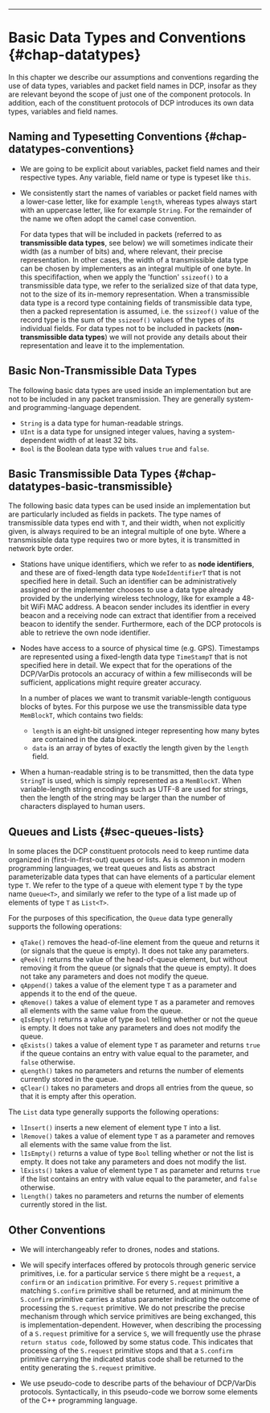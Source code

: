 ---

# Basic Data Types and Conventions {#chap-datatypes}

In this chapter we describe our assumptions and conventions regarding
the use of data types, variables and packet field names in DCP,
insofar as they are relevant beyond the scope of just one of the
component protocols. In addition, each of the constituent protocols of
DCP introduces its own data types, variables and field names.


## Naming and Typesetting Conventions {#chap-datatypes-conventions}


- We are going to be explicit about variables, packet field names and
  their respective types. Any variable, field name or type is typeset
  like `this`.

- We consistently start the names of variables or packet field names
  with a lower-case letter, like for example `length`, whereas types
  always start with an uppercase letter, like for example
  `String`. For the remainder of the name we often adopt the camel
  case convention.

  For data types that will be included in packets (referred to as
  **transmissible data types**, see below) we will sometimes indicate
  their width (as a number of bits) and, where relevant, their precise
  representation. In other cases, the width of a transmissible data
  type can be chosen by implementers as an integral multiple of one
  byte. In this specififaction, when we apply the 'function'
  `ssizeof()` to a transmissible data type, we refer to the serialized
  size of that data type, not to the size of its in-memory
  representation. When a transmissible data type is a record type
  containing fields of transmissible data type, then a packed
  representation is assumed, i.e. the `ssizeof()` value of the record
  type is the sum of the `ssizeof()` values of the types of its
  individual fields.  For data types not to be included in packets
  (**non-transmissible data types**) we will not provide any details
  about their representation and leave it to the implementation.


## Basic Non-Transmissible Data Types

The following basic data types are used inside an implementation but
are not to be included in any packet transmission. They are generally
system- and programming-language dependent.

- `String` is a data type for human-readable strings.
- `UInt` is a data type for unsigned integer values, having a
  system-dependent width of at least 32 bits.
- `Bool` is the Boolean data type with values `true` and `false`.


## Basic Transmissible Data Types {#chap-datatypes-basic-transmissible}

The following basic data types can be used inside an implementation
but are particularly included as fields in packets. The type names of
transmissible data types end with `T`, and their width, when not
explicitly given, is always required to be an integral multiple of one
byte. Where a transmissible data type requires two or more bytes, it
is transmitted in network byte order.

- Stations have unique identifiers, which we refer to as **node
  identifiers**, and these are of fixed-length data type
  `NodeIdentifierT` that is not specified here in detail. Such an
  identifier can be administratively assigned or the implementer
  chooses to use a data type already provided by the underlying
  wireless technology, like for example a 48-bit WiFi MAC address. A
  beacon sender includes its identfier in every beacon and a receiving
  node can extract that identifier from a received beacon to identify
  the sender. Furthermore, each of the DCP protocols is able to
  retrieve the own node identifier.

- Nodes have access to a source of physical time
  (e.g. GPS). Timestamps are represented using a fixed-length data
  type `TimeStampT` that is not specified here in detail. We expect
  that for the operations of the DCP/VarDis protocols an accuracy of
  within a few milliseconds will be sufficient, applications might
  require greater accuracy.

  In a number of places we want to transmit variable-length contiguous
  blocks of bytes. For this purpose we use the transmissible data type
  `MemBlockT`, which contains two fields:
    - `length` is an eight-bit unsigned integer representing how many
      bytes are contained in the data block.
	- `data` is an array of bytes of exactly the length given by the
	  `length` field.

- When a human-readable string is to be transmitted, then the data
  type `StringT` is used, which is simply represented as a
  `MemBlockT`. When variable-length string encodings such as UTF-8 are
  used for strings, then the length of the string may be larger than
  the number of characters displayed to human users.



## Queues and Lists {#sec-queues-lists}

In some places the DCP constituent protocols need to keep runtime data
organized in (first-in-first-out) queues or lists. As is common in
modern programming languages, we treat queues and lists as abstract
parameterizable data types that can have elements of a particular
element type `T`. We refer to the type of a queue with element type
`T` by the type name `Queue<T>`, and similarly we refer to the type of
a list made up of elements of type `T` as `List<T>`.

For the purposes of this specification, the `Queue` data type
generally supports the following operations:

- `qTake()` removes the head-of-line element from the queue and
  returns it (or signals that the queue is empty). It does not 
  take any parameters.
- `qPeek()` returns the value of the head-of-queue element, but
  without removing it from the queue (or signals that the queue is
  empty). It does not take any parameters and does not modify the
  queue.
- `qAppend()` takes a value of the element type `T` as a parameter and
  appends it to the end of the queue.
- `qRemove()` takes a value of element type `T` as a parameter and
  removes all elements with the same value from the queue.
- `qIsEmpty()` returns a value of type `Bool`  telling whether or not
  the queue is empty. It does not take any parameters and does not
  modify the queue.
- `qExists()` takes a value of element type `T` as parameter and
  returns `true` if the queue contains an entry with value equal to
  the parameter, and `false` otherwise.
- `qLength()` takes no parameters and returns the number of elements
  currently stored in the queue.
- `qClear()` takes no parameters and drops all entries from the queue,
  so that it is empty after this operation.

The `List` data type generally supports the following operations:

- `lInsert()` inserts a new element of element type `T` into a list.
- `lRemove()` takes a value of element type `T` as a parameter and
  removes all elements with the same value from the list.
- `lIsEmpty()` returns a value of type `Bool` telling whether or not
  the list is empty. It does not take any parameters and does not
  modify the list.
- `lExists()` takes a value of element type `T` as parameter and
  returns `true` if the list contains an entry with value equal to
  the parameter, and `false` otherwise.
- `lLength()` takes no parameters and returns the number of elements
  currently stored in the list.
  

## Other Conventions

- We will interchangeably refer to drones, nodes and stations.

- We will specify interfaces offered by protocols through generic
  service primitives, i.e. for a particular service `S` there might be
  a `request`, a `confirm` or an `indication` primitive.  For every
  `S.request` primitive a matching `S.confirm` primitive shall be
  returned, and at minimum the `S.confirm` primitive carries a status
  parameter indicating the outcome of processing the `S.request`
  primitive. We do not prescribe the precise mechanism through which
  service primitives are being exchanged, this is
  implementation-dependent. However, when describing the processing of
  a `S.request` primitive for a service `S`, we will frequently use
  the phrase `return status code`, followed by some status code. This
  indicates that processing of the `S.request` primitive stops and
  that a `S.confirm` primitive carrying the indicated status code
  shall be returned to the entity generating the `S.request`
  primitive.

- We use pseudo-code to describe parts of the behaviour of DCP/VarDis
  protocols. Syntactically, in this pseudo-code we borrow some
  elements of the C++ programming language.


